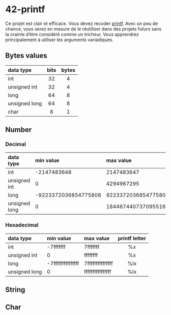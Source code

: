 # 42-printf

Ce projet est clair et efficace. 
Vous devez recoder 
[printf](https://www.tutorialspoint.com/c_standard_library/c_function_printf.htm). 
Avec un peu de chance, 
vous serez en mesure de le réutiliser 
dans des projets futurs sans la crainte
d’être considéré comme un tricheur.
Vous apprendrez principalement à utiliser les
arguments variadiques.

## Bytes values

|data type		|bits	|bytes	|
|:-				|:-:	|:-:	|
|int			|32		|4		|
|unsigned int	|32		|4		|
|long			|64		|8		|
|unsigned long	|64		|8		|
|char			|8		|1		|


## Number

### Decimal

|data type		|min value				|max value				|printf letter	|
|:-				|:-						|:-						|:-:			|
|int			|-2147483648			|2147483647				|%d				|
|unsigned int	|0						|4294967295				|%u				|
|long			|-9223372036854775808	|9223372036854775807	|%ld			|
|unsigned long	|0						|18446744073709551615	|%lu			|


### Hexadecimal

|data type		|min value				|max value			|printf letter	|
|:-				|:-						|:-					|:-:			|
|int			|-7fffffff				|7fffffff			|%x				|
|unsigned int	|0						|ffffffff			|%x				|
|long			|-7fffffffffffffff		|7fffffffffffffff	|%lx			|
|unsigned long	|0						|ffffffffffffffff	|%lx			|


## String


## Char

